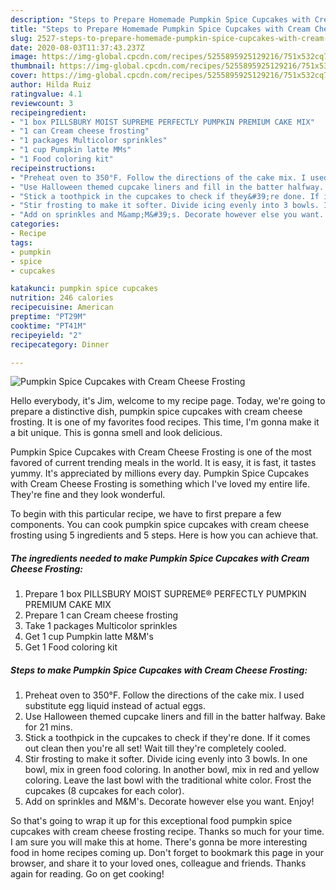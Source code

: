 ```yaml
---
description: "Steps to Prepare Homemade Pumpkin Spice Cupcakes with Cream Cheese Frosting"
title: "Steps to Prepare Homemade Pumpkin Spice Cupcakes with Cream Cheese Frosting"
slug: 2527-steps-to-prepare-homemade-pumpkin-spice-cupcakes-with-cream-cheese-frosting
date: 2020-08-03T11:37:43.237Z
image: https://img-global.cpcdn.com/recipes/5255895925129216/751x532cq70/pumpkin-spice-cupcakes-with-cream-cheese-frosting-recipe-main-photo.jpg
thumbnail: https://img-global.cpcdn.com/recipes/5255895925129216/751x532cq70/pumpkin-spice-cupcakes-with-cream-cheese-frosting-recipe-main-photo.jpg
cover: https://img-global.cpcdn.com/recipes/5255895925129216/751x532cq70/pumpkin-spice-cupcakes-with-cream-cheese-frosting-recipe-main-photo.jpg
author: Hilda Ruiz
ratingvalue: 4.1
reviewcount: 3
recipeingredient:
- "1 box PILLSBURY MOIST SUPREME PERFECTLY PUMPKIN PREMIUM CAKE MIX"
- "1 can Cream cheese frosting"
- "1 packages Multicolor sprinkles"
- "1 cup Pumpkin latte MMs"
- "1 Food coloring kit"
recipeinstructions:
- "Preheat oven to 350°F. Follow the directions of the cake mix. I used substitute egg liquid instead of actual eggs."
- "Use Halloween themed cupcake liners and fill in the batter halfway. Bake for 21 mins."
- "Stick a toothpick in the cupcakes to check if they&#39;re done. If it comes out clean then you&#39;re all set! Wait till they&#39;re completely cooled."
- "Stir frosting to make it softer. Divide icing evenly into 3 bowls. In one bowl, mix in green food coloring. In another bowl, mix in red and yellow coloring. Leave the last bowl with the traditional white color. Frost the cupcakes (8 cupcakes for each color)."
- "Add on sprinkles and M&amp;M&#39;s. Decorate however else you want. Enjoy!"
categories:
- Recipe
tags:
- pumpkin
- spice
- cupcakes

katakunci: pumpkin spice cupcakes 
nutrition: 246 calories
recipecuisine: American
preptime: "PT29M"
cooktime: "PT41M"
recipeyield: "2"
recipecategory: Dinner

---
```



![Pumpkin Spice Cupcakes with Cream Cheese Frosting](https://img-global.cpcdn.com/recipes/5255895925129216/751x532cq70/pumpkin-spice-cupcakes-with-cream-cheese-frosting-recipe-main-photo.jpg)

Hello everybody, it's Jim, welcome to my recipe page. Today, we're going to prepare a distinctive dish, pumpkin spice cupcakes with cream cheese frosting. It is one of my favorites food recipes. This time, I'm gonna make it a bit unique. This is gonna smell and look delicious.

Pumpkin Spice Cupcakes with Cream Cheese Frosting is one of the most favored of current trending meals in the world. It is easy, it is fast, it tastes yummy. It's appreciated by millions every day. Pumpkin Spice Cupcakes with Cream Cheese Frosting is something which I've loved my entire life. They're fine and they look wonderful.




To begin with this particular recipe, we have to first prepare a few components. You can cook pumpkin spice cupcakes with cream cheese frosting using 5 ingredients and 5 steps. Here is how you can achieve that.

<!--inarticleads1-->

##### The ingredients needed to make Pumpkin Spice Cupcakes with Cream Cheese Frosting:

1. Prepare 1 box PILLSBURY MOIST SUPREME® PERFECTLY PUMPKIN PREMIUM CAKE MIX
1. Prepare 1 can Cream cheese frosting
1. Take 1 packages Multicolor sprinkles
1. Get 1 cup Pumpkin latte M&amp;M&#39;s
1. Get 1 Food coloring kit




<!--inarticleads2-->

##### Steps to make Pumpkin Spice Cupcakes with Cream Cheese Frosting:

1. Preheat oven to 350°F. Follow the directions of the cake mix. I used substitute egg liquid instead of actual eggs.
1. Use Halloween themed cupcake liners and fill in the batter halfway. Bake for 21 mins.
1. Stick a toothpick in the cupcakes to check if they&#39;re done. If it comes out clean then you&#39;re all set! Wait till they&#39;re completely cooled.
1. Stir frosting to make it softer. Divide icing evenly into 3 bowls. In one bowl, mix in green food coloring. In another bowl, mix in red and yellow coloring. Leave the last bowl with the traditional white color. Frost the cupcakes (8 cupcakes for each color).
1. Add on sprinkles and M&amp;M&#39;s. Decorate however else you want. Enjoy!




So that's going to wrap it up for this exceptional food pumpkin spice cupcakes with cream cheese frosting recipe. Thanks so much for your time. I am sure you will make this at home. There's gonna be more interesting food in home recipes coming up. Don't forget to bookmark this page in your browser, and share it to your loved ones, colleague and friends. Thanks again for reading. Go on get cooking!
